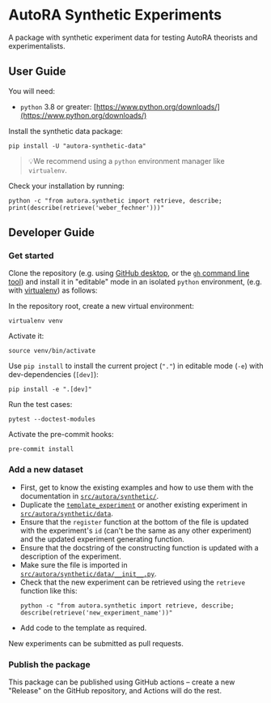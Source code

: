 # AutoRA Synthetic Experiments

A package with synthetic experiment data for testing AutoRA theorists and experimentalists.

## User Guide

You will need:

- `python` 3.8 or greater: [https://www.python.org/downloads/](https://www.python.org/downloads/)

Install the synthetic data package:

```shell
pip install -U "autora-synthetic-data"
```

> 💡We recommend using a `python` environment manager like `virtualenv`.

Check your installation by running:
```shell
python -c "from autora.synthetic import retrieve, describe; print(describe(retrieve('weber_fechner')))"
```

## Developer Guide

### Get started

Clone the repository (e.g. using [GitHub desktop](https://desktop.github.com), 
or the [`gh` command line tool](https://cli.github.com)) 
and install it in "editable" mode in an isolated `python` environment, (e.g. 
with 
[virtualenv](https://virtualenv.pypa.io/en/latest/installation.html)) as follows:

In the repository root, create a new virtual environment:
```shell
virtualenv venv
```

Activate it:
```shell
source venv/bin/activate
```

Use `pip install` to install the current project (`"."`) in editable mode (`-e`) with dev-dependencies (`[dev]`):
```shell
pip install -e ".[dev]"
```

Run the test cases:
```shell
pytest --doctest-modules
```

Activate the pre-commit hooks:
```shell
pre-commit install
```

### Add a new dataset

- First, get to know the existing examples and how to use them with the documentation in 
[`src/autora/synthetic/`](src/autora/synthetic/).
- Duplicate the 
  [`template_experiment`](src/autora/synthetic/data/template_experiment.py) or another 
  existing experiment in [`src/autora/synthetic/data`](src/autora/synthetic/data).
- Ensure that the `register` function at the bottom of the file is updated with the experiment's 
  `id` (can't be the same as any other experiment) and the updated experiment generating 
  function.
- Ensure that the docstring of the constructing function is updated with a description of the 
  experiment. 
- Make sure the file is imported in
  [`src/autora/synthetic/data/__init__.py`](src/autora/synthetic/data/__init__.py).
- Check that the new experiment can be retrieved using the `retrieve` function like this:
  ```shell
  python -c "from autora.synthetic import retrieve, describe; describe(retrieve('new_experiment_name'))"
  ```
- Add code to the template as required.

New experiments can be submitted as pull requests.

### Publish the package

This package can be published using GitHub actions – create a new "Release" on the GitHub 
repository, and Actions will do the rest.